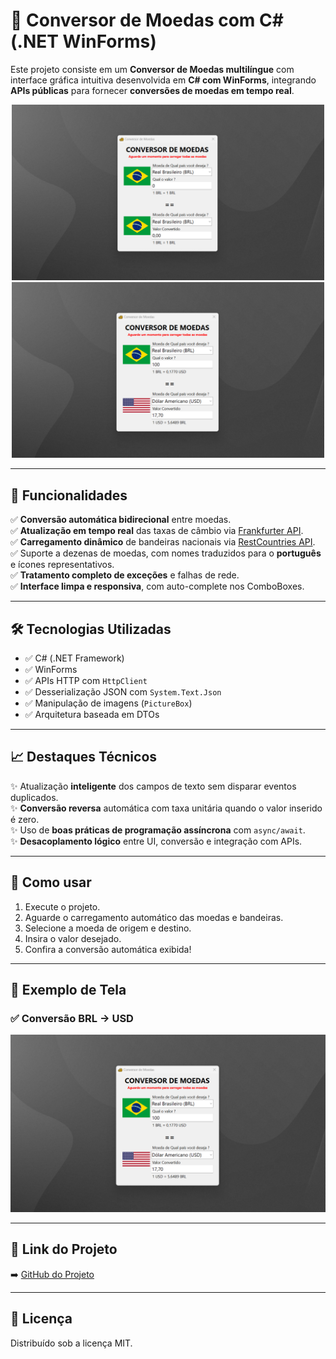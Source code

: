 # 💱 Conversor de Moedas com C# (.NET WinForms)

Este projeto consiste em um **Conversor de Moedas multilíngue** com interface gráfica intuitiva desenvolvida em **C# com WinForms**, integrando **APIs públicas** para fornecer **conversões de moedas em tempo real**.

<div align="center">
<img src="./FotosConversorMoeda/Inicio.png" alt="Tela Inicial" width="500"/>
<img src="./FotosConversorMoeda/Converter.png" alt="Conversão de Moeda" width="500"/>
</div>

---

## 🔧 Funcionalidades

✅ **Conversão automática bidirecional** entre moedas.  
✅ **Atualização em tempo real** das taxas de câmbio via [Frankfurter API](https://www.frankfurter.app/).  
✅ **Carregamento dinâmico** de bandeiras nacionais via [RestCountries API](https://restcountries.com/).  
✅ Suporte a dezenas de moedas, com nomes traduzidos para o **português** e ícones representativos.  
✅ **Tratamento completo de exceções** e falhas de rede.  
✅ **Interface limpa e responsiva**, com auto-complete nos ComboBoxes.

---

## 🛠️ Tecnologias Utilizadas

- ✅ C# (.NET Framework)  
- ✅ WinForms  
- ✅ APIs HTTP com `HttpClient`  
- ✅ Desserialização JSON com `System.Text.Json`  
- ✅ Manipulação de imagens (`PictureBox`)  
- ✅ Arquitetura baseada em DTOs

---

## 📈 Destaques Técnicos

✨ Atualização **inteligente** dos campos de texto sem disparar eventos duplicados.  
✨ **Conversão reversa** automática com taxa unitária quando o valor inserido é zero.  
✨ Uso de **boas práticas de programação assíncrona** com `async/await`.  
✨ **Desacoplamento lógico** entre UI, conversão e integração com APIs.

---

## 🎯 Como usar

1. Execute o projeto.
2. Aguarde o carregamento automático das moedas e bandeiras.
3. Selecione a moeda de origem e destino.
4. Insira o valor desejado.
5. Confira a conversão automática exibida!

---

## 📎 Exemplo de Tela

### ✅ Conversão BRL → USD
<div align="center">
<img src="./FotosConversorMoeda/Converter.png" alt="Conversão Exemplo" width="600"/>
</div>

---

## 🔗 Link do Projeto

➡️ [GitHub do Projeto](https://github.com/SeuUsuario/ConversorMoeda)

---

## 📝 Licença

Distribuído sob a licença MIT.
